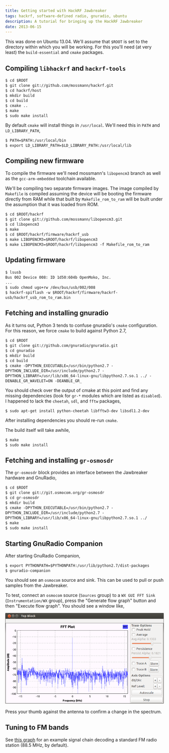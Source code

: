 ```yaml
---
title: Getting started with HackRF Jawbreaker
tags: hackrf, software-defined radio, gnuradio, ubuntu
description: A tutorial for bringing up the HackRF Jawbreaker
date: 2013-06-15
---
```


This was done on Ubuntu 13.04. We'll assume that `$ROOT` is set to the
directory within which you will be working. For this you'll need (at
very least) the `build-essential` and `cmake` packages.

## Compiling `libhackrf` and `hackrf-tools`

    $ cd $ROOT
    $ git clone git://github.com/mossmann/hackrf.git
    $ cd hackrf/host
    $ mkdir build
    $ cd build
    $ cmake ..
    $ make
    $ sudo make install

By default `cmake` will install things in `/usr/local`. We'll need
this in `PATH` and `LD_LIBRARY_PATH`,

    $ PATH=$PATH:/usr/local/bin
    $ export LD_LIBRARY_PATH=$LD_LIBRARY_PATH:/usr/local/lib

## Compiling new firmware

To compile the firmware we'll need mossmann's `libopencm3` branch as
well as the `gcc-arm-embedded` toolchain available.

We'll be compiling two separate firmware images. The image compiled by
`Makefile` is compiled assuming the device will be booting the
firmware directly from RAM while that built by `Makefile_rom_to_ram`
will be built under the assumption that it was loaded from ROM.

    $ cd $ROOT/hackrf
    $ git clone git://github.com/mossmann/libopencm3.git
    $ cd libopencm3
    $ make
    $ cd $ROOT/hackrf/firmware/hackrf_usb
    $ make LIBOPENCM3=$ROOT/hackrf/libopencm3
    $ make LIBOPENCM3=$ROOT/hackrf/libopencm3 -f Makefile_rom_to_ram
    
## Updating firmware

    $ lsusb
    Bus 002 Device 008: ID 1d50:604b OpenMoko, Inc. 
    ...
    $ sudo chmod ugo+rw /dev/bus/usb/002/008
    $ hackrf-spiflash -w $ROOT/hackrf/firmware/hackrf-usb/hackrf_usb_rom_to_ram.bin

## Fetching and installing gnuradio

As it turns out, Python 3 tends to confuse gnuradio's `cmake`
configuration. For this reason, we force `cmake` to build against
Python 2.7,

    $ cd $ROOT
    $ git clone git://github.com/gnuradio/gnuradio.git
    $ cd gnuradio
    $ mkdir build
    $ cd build
    $ cmake -DPYTHON_EXECUTABLE=/usr/bin/python2.7 -DPYTHON_INCLUDE_DIR=/usr/include/python2.7 -DPYTHON_LIBRARY=/usr/lib/x86_64-linux-gnu/libpython2.7.so.1 ../ -DENABLE_GR_WAVELET=ON -DEANBLE_GR_

You should check over the output of cmake at this point and find any
missing dependencies (look for `gr-*` modules which are listed as
`disabled`). I happened to lack the `cheetah`, `sdl`, and `fftw`
packages,

    $ sudo apt-get install python-cheetah libfftw3-dev libsdl1.2-dev

After installing dependencies you should re-run `cmake`.

The build itself will take awhile,

    $ make
    $ sudo make install
    
## Fetching and installing `gr-osmosdr`

The `gr-osmosdr` block provides an interface between the Jawbreaker
hardware and GnuRadio,

    $ cd $ROOT
    $ git clone git://git.osmocom.org/gr-osmosdr
    $ cd gr-osmosdr
    $ mkdir build
    $ cmake -DPYTHON_EXECUTABLE=/usr/bin/python2.7 -DPYTHON_INCLUDE_DIR=/usr/include/python2.7 -DPYTHON_LIBRARY=/usr/lib/x86_64-linux-gnu/libpython2.7.so.1 ../
    $ make
    $ sudo make install

## Starting GnuRadio Companion

After starting GnuRadio Companion,

    $ export PYTHONPATH=$PYTHONPATH:/usr/lib/python2.7/dist-packages
    $ gnuradio-companion

You should see an `osmocom` source and sink. This can be used to pull or
push samples from the Jawbreaker.

To test, connect an `osmocom` source (`Sources` group) to a `WX GUI
FFT Sink` (`Instrumentation/WX` group), press the "Generate flow
graph" button and then "Execute flow graph". You should see a window
like,

![Spectrum from HackRF](/media/hackrf-fft.png)

Press your thumb against the antenna to confirm a change in the spectrum.

## Tuning to FM bands

See [this graph](/media/fm-decoder.grc) for an example signal chain
decoding a standard FM radio station (88.5 MHz, by default).
